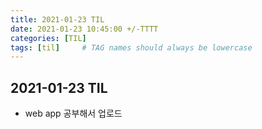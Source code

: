 ```yaml
---
title: 2021-01-23 TIL
date: 2021-01-23 10:45:00 +/-TTTT
categories: [TIL]
tags: [til]     # TAG names should always be lowercase
---
```

 
## 2021-01-23 TIL 
- web app 공부해서 업로드